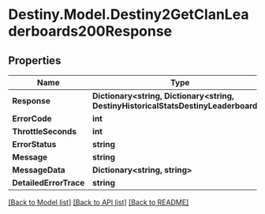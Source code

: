# Destiny.Model.Destiny2GetClanLeaderboards200Response

## Properties

Name | Type | Description | Notes
------------ | ------------- | ------------- | -------------
**Response** | **Dictionary&lt;string, Dictionary&lt;string, DestinyHistoricalStatsDestinyLeaderboard&gt;&gt;** |  | [optional] 
**ErrorCode** | **int** |  | [optional] 
**ThrottleSeconds** | **int** |  | [optional] 
**ErrorStatus** | **string** |  | [optional] 
**Message** | **string** |  | [optional] 
**MessageData** | **Dictionary&lt;string, string&gt;** |  | [optional] 
**DetailedErrorTrace** | **string** |  | [optional] 

[[Back to Model list]](../README.md#documentation-for-models) [[Back to API list]](../README.md#documentation-for-api-endpoints) [[Back to README]](../README.md)

